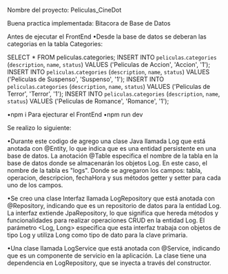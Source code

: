 Nombre del proyecto: Peliculas_CineDot

Buena practica implementada: Bitacora de Base de Datos

Antes de ejecutar el FrontEnd
•Desde la base de datos se deberan las categorias en la tabla Categories:

SELECT * FROM peliculas.categories;
INSERT INTO `peliculas`.`categories` (`description`, `name`, `status`) VALUES ('Peliculas de Accion', 'Accion', '1');
INSERT INTO `peliculas`.`categories` (`description`, `name`, `status`) VALUES ('Peliculas de Suspenso', 'Suspenso', '1');
INSERT INTO `peliculas`.`categories` (`description`, `name`, `status`) VALUES ('Peliculas de Terror', 'Terror', '1');
INSERT INTO `peliculas`.`categories` (`description`, `name`, `status`) VALUES ('Peliculas de Romance', 'Romance', '1');

•npm i
Para ejecturar el FrontEnd
•npm run dev

Se realizo lo siguiente:

•Durante este codigo de agrego una clase Java llamada Log que está anotada con @Entity, lo que indica que es una entidad persistente en una base de datos.
  La anotación @Table especifica el nombre de la tabla en la base de datos donde se almacenarán los objetos Log. En este caso, el nombre de la tabla es "logs".
  Donde se agregaron los campos: tabla, operacion, descripcion, fechaHora y sus métodos getter y setter para cada uno de los campos.

•Se creo una clase Interfaz llamada LogRepository que está anotada con @Repository, indicando que es un repositorio de datos para la entidad Log.
  La interfaz extiende JpaRepository, lo que significa que hereda métodos y funcionalidades para realizar operaciones CRUD en la entidad Log.
  El parámetro <Log, Long> especifica que esta interfaz trabaja con objetos de tipo Log y utiliza Long como tipo de dato para la clave primaria.

•Una clase llamada LogService que está anotada con @Service, indicando que es un componente de servicio en la aplicación.
  La clase tiene una dependencia en LogRepository, que se inyecta a través del constructor.
